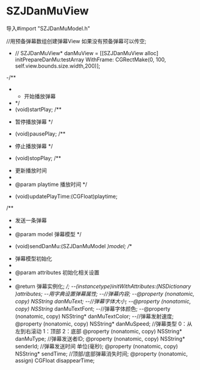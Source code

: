 # SZJDanMuView

导入#import "SZJDanMuModel.h"

 //用预备弹幕数组创建弹幕View  如果没有预备弹幕可以传空;
 
- // SZJDanMuView* danMuView = [[SZJDanMuView alloc] initPrepareDanMu:testArray WithFrame: CGRectMake(0, 100, self.view.bounds.size.width,200)];
 
-/**
- *  开始播放弹幕
- */
- (void)startPlay;
/**
 *  暂停播放弹幕
 */
- (void)pausePlay;
/**
 *  停止播放弹幕
 */
- (void)stopPlay;
/**
 *  更新播放时间
 *
 *  @param playtime 播放时间
 */
- (void)updatePlayTime:(CGFloat)playtime;

/**
 *  发送一条弹幕
 *
 *  @param model 弹幕模型
 */
- (void)sendDanMu:(SZJDanMuModel *)model;
/**
 *  弹幕模型初始化
 *
 *  @param attributes 初始化相关设置
 *
 *  @return 弹幕实例化;
 */;
--(instancetype)initWithAttributes:(NSDictionary *)attributes; 
--用字典设置弹幕属性;
--//弹幕内容;
--@property (nonatomic, copy) NSString* danMuText;
--//弹幕字体大小;
--@property (nonatomic, copy) NSString* danMuTextFont;
--//弹幕字体颜色;
--@property (nonatomic, copy) NSString* danMuTextColor;
--//弹幕发射速度;
@property (nonatomic, copy) NSString* danMuSpeed;
//弹幕类型 0：从左到右滚动 1：顶部  2：底部
@property (nonatomic, copy) NSString* danMuType;
//弹幕发送者ID;
@property (nonatomic, copy) NSString* senderId;
//弹幕发送时间 单位(毫秒);
@property (nonatomic, copy) NSString* sendTime;
//顶部/底部弹幕消失时间;
@property (nonatomic, assign) CGFloat disappearTime;





